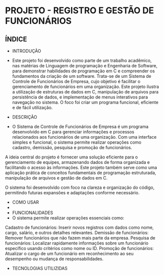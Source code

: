# PROJETO - REGISTRO E GESTÃO DE FUNCIONÁRIOS <h2>
## **ÍNDICE**
* INTRODUÇÃO
* Este projeto foi desenvolvido como parte de um trabalho acadêmico, nas matérias de Linguagem de programação e Engenharia de Software, para demonstrar habilidades de programação em C e compreender os fundamentos da criação de um software. Trata-se de um Sistema de Controle de Funcionários de Empresa, cujo objetivo é facilitar o gerenciamento de funcionários em uma organização. Este projeto ilustra a utilização de estruturas de dados em C, manipulação de arquivos para persistência de dados, e implementação de menus interativos para navegação no sistema. O foco foi criar um programa funcional, eficiente e de fácil utilização.

* DESCRIÇÃO
* O Sistema de Controle de Funcionários de Empresa é um programa desenvolvido em C para gerenciar informações e processos relacionados aos funcionários de uma organização. Com uma interface simples e funcional, o sistema permite realizar operações como cadastro, demissão, pesquisa e promoção de funcionários.

A ideia central do projeto é fornecer uma solução eficiente para o gerenciamento de equipes, armazenando dados de forma organizada e facilitando o acesso às informações. Este projeto também serve como uma aplicação prática de conceitos fundamentais de programação estruturada, manipulação de arquivos e gestão de dados em C.

O sistema foi desenvolvido com foco na clareza e organização do código, permitindo futuras expansões e adaptações conforme necessário.

* COMO USAR
* 
* FUNCIONALIDADES
* O sistema permite realizar operações essenciais como:

Cadastro de funcionários: Inserir novos registros com dados como nome, cargo, salário, e outros detalhes relevantes.
Demissão de funcionários: Remover funcionários que não fazem mais parte da empresa.
Pesquisa de funcionários: Localizar rapidamente informações sobre um funcionário específico usando critérios como nome ou ID.
Promoção de funcionários: Atualizar o cargo de um funcionário em reconhecimento ao seu desempenho ou mudança de responsabilidades.

* TECNOLOGIAS UTILIZIDAS 

